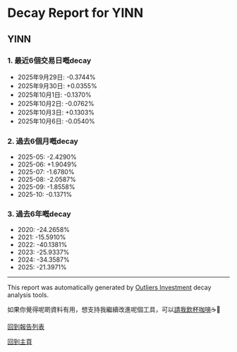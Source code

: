 # Decay Report for YINN

## YINN

### 1. 最近6個交易日嘅decay

- 2025年9月29日: -0.3744%
- 2025年9月30日: +0.0355%
- 2025年10月1日: -0.1370%
- 2025年10月2日: -0.0762%
- 2025年10月3日: +0.1303%
- 2025年10月6日: -0.0540%

### 2. 過去6個月嘅decay

- 2025-05: -2.4290%
- 2025-06: +1.9049%
- 2025-07: -1.6780%
- 2025-08: -2.0587%
- 2025-09: -1.8558%
- 2025-10: -0.1371%

### 3. 過去6年嘅decay

- 2020: -24.2658%
- 2021: -15.5910%
- 2022: -40.1381%
- 2023: -25.9337%
- 2024: -34.3587%
- 2025: -21.3971%

------------------------------
This report was automatically generated by [Outliers Investment](https://outliersecon.github.io/Outliers-Investment/) decay analysis tools.

如果你覺得呢啲資料有用，想支持我繼續改進呢個工具，可以[請我飲杯咖啡](https://buymeacoffee.com/outliersecon)☕🙏

[回到報告列表](https://outliersecon.github.io/Outliers-Investment/reports/reports_public)

[回到主頁](https://outliersecon.github.io/Outliers-Investment/)